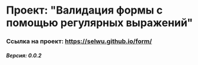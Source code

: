 # Проект: "Валидация формы с помощью регулярных выражений"

### Ссылка на проект: https://selwu.github.io/form/

##### Версия: 0.0.2
